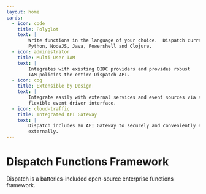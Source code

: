 ```yaml
---
layout: home
cards:
  - icon: code
    title: Polyglot
    text: |
        Write functions in the language of your choice.  Dispatch currently supports
        Python, NodeJS, Java, Powershell and Clojure.
  - icon: administrator
    title: Multi-User IAM
    text: |
        Integrates with existing OIDC providers and provides robust
        IAM policies the entire Dispatch API.
  - icon: cog
    title: Extensible by Design
    text: |
        Integrate easily with external services and event sources via a
        flexible event driver interface.
  - icon: cloud-traffic
    title: Integrated API Gateway
    text: |
        Dispatch includes an API Gateway to securely and conveniently expose your functions
        externally.
---
```


# Dispatch Functions Framework

Dispatch is a batteries-included open-source enterprise functions framework.